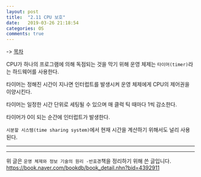 ```yaml
---
layout: post
title:  "2.11 CPU 보호"
date:   2019-03-26 21:18:54
categories: OS
comments: true
---
```


-> [목차](https://chogyujin.github.io/2019/03/17/%EB%AA%A9%EC%B0%A8/)  

CPU가 하나의 프로그램에 의해 독점되는 것을 막기 위해 운영 체제는 `타이머(timer)`라는 하드웨어를 사용한다.  

타이머는 정해진 시간이 지나면 인터럽트를 발생시켜 운영 체제에게 CPU의 제어권을 이양시킨다.  

타이머는 일정한 시간 단위로 세팅될 수 있으며 매 클럭 틱 때마다 1씩 감소한다.  

타이머가 0이 되는 순간에 인터럽트가 발생한다.  

`시분할 시스템(time sharing system)`에서 현재 시간을 계산하기 위해서도 널리 사용된다.  


---  

---  

  

위 글은 `운영 체제와 정보 기술의 원리 -반효경`책을 정리하기 위해 쓴 글입니다.  
https://book.naver.com/bookdb/book_detail.nhn?bid=4392911
